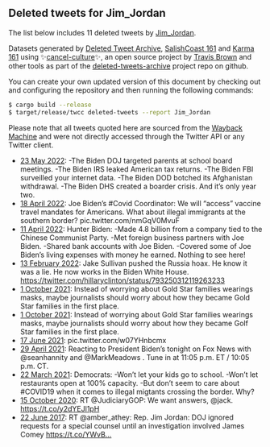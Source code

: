 ## Deleted tweets for Jim_Jordan

The list below includes 11 deleted tweets by
[Jim_Jordan](https://twitter.com/Jim_Jordan).



Datasets generated by [Deleted Tweet Archive](https://twitter.com/deletedtweet161), [SalishCoast 161](https://twitter.com/SalishCoastA) and [Karma 161](https://twitter.com/KarmaOneSixOne) using ✨[cancel-culture](https://github.com/travisbrown/cancel-culture)✨, an open source project by [Travis Brown](https://twitter.com/travisbrown) and other tools as part of the [deleted-tweets-archive](https://github.com/salcoast/deleted-tweets-archive/) project repo on github.

You can create your own updated version of this document by checking out and configuring the
repository and then running the following commands:

```bash
$ cargo build --release
$ target/release/twcc deleted-tweets --report Jim_Jordan
```

Please note that all tweets quoted here are sourced from the
[Wayback Machine](https://web.archive.org) and were not directly accessed through the Twitter API or
any Twitter client.

* [23 May 2022](https://web.archive.org/web/20220523193310/https://twitter.com/Jim_Jordan/status/1528821247685033984): -The Biden DOJ targeted parents at school board meetings.   -The Biden IRS leaked American tax returns.   -The Biden FBI surveilled your internet data.   -The Biden DOD botched its Afghanistan withdrawal.   -The Biden DHS created a boarder crisis.    And it’s only year two.
* [18 April 2022](https://web.archive.org/web/20220418195416/https://twitter.com/Jim_Jordan/status/1516142457657995268): Joe Biden’s  #Covid  Coordinator:  We will “access” vaccine travel mandates for Americans.   What about illegal immigrants at the southern border? pic.twitter.com/nmGqV0MvuF
* [11 April 2022](https://web.archive.org/web/20220411180205/https://twitter.com/Jim_Jordan/status/1513578096477327360): Hunter Biden:  -Made 4.8 billion from a company tied to the Chinese Communist Party.   -Met foreign business partners with Joe Biden.   -Shared bank accounts with Joe Biden.  -Covered some of Joe Biden’s living expenses with money he earned.   Nothing to see here!
* [13 February 2022](https://web.archive.org/web/20220213220520/https://twitter.com/Jim_Jordan/status/1492983183469654017): Jake Sullivan pushed the Russia hoax.   He know it was a lie.   He now works in the Biden White House. https://twitter.com/hillaryclinton/status/793250312119263233
* [ 1 October 2021](https://web.archive.org/web/20211001194126/https://twitter.com/Jim_Jordan/status/1444024576330055687): Instead of worrying about Gold Star families wearings masks, maybe journalists should worry about how they became Gold Star families in the first place.
* [ 1 October 2021](https://web.archive.org/web/20211001194012/https://twitter.com/Jim_Jordan/status/1444024341004488716): Instead of worrying about Gold Star families wearings masks, maybe journalists should worry about how they became Golf Star families in the first place.
* [17 June 2021](https://web.archive.org/web/20210617012933/https://twitter.com/Jim_Jordan/status/1405336699383730177): pic.twitter.com/w07YHnbcmx
* [29 April 2021](https://web.archive.org/web/20210429024732/https://twitter.com/Jim_Jordan/status/1387599270384128003): Reacting to President Biden’s  tonight on Fox News with  @seanhannity  and  @MarkMeadows .   Tune in at 11:05 p.m. ET / 10:05 p.m. CT.
* [22 March 2021](https://web.archive.org/web/20210322210959/https://twitter.com/Jim_Jordan/status/1374106033904349190): Democrats:  -Won’t let your kids go to school.   -Won’t let restaurants open at 100% capacity.   -But don’t seem to care about  #COVID19  when it comes to illegal migtants crossing the border.   Why?
* [15 October 2020](https://web.archive.org/web/20201015192735/https://twitter.com/Jim_Jordan/status/1316823052072759297): RT @JudiciaryGOP: We want answers, @jack. https://t.co/y2dYEJl1pH
* [22 June 2017](https://web.archive.org/web/20170622202549/https://twitter.com/Jim_Jordan/status/877986001733394432): RT @amber_athey: Rep. Jim Jordan: DOJ ignored requests for a special counsel until an investigation involved James Comey  https://t.co/YWvB…
